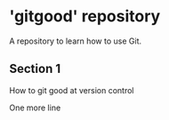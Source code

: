 # 'gitgood' repository

A repository to learn how to use Git.

## Section 1
How to git good at version control

One more line
